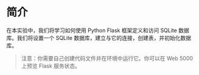 # 简介

在本实验中，我们将学习如何使用 Python Flask 框架定义和访问 SQLite 数据库。我们将设置一个 SQLite 数据库，建立与它的连接，创建表，并初始化数据库。

> 注意：你需要自己创建代码文件并在环境中运行它。你可以在 Web 5000 上预览 Flask 服务状态。
